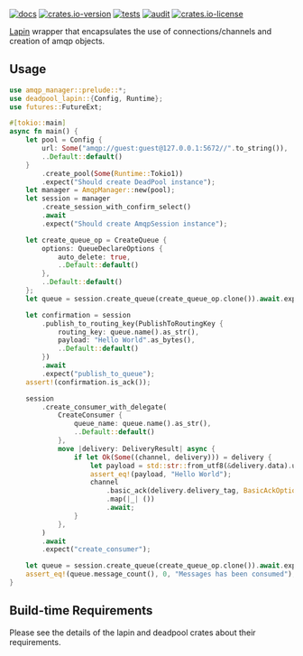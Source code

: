 [![docs](https://docs.rs/amqp-manager/badge.svg)](https://docs.rs/amqp-manager)
[![crates.io-version](https://img.shields.io/crates/v/amqp-manager)](https://crates.io/crates/amqp-manager)
[![tests](https://github.com/adrianbenavides/amqp-manager/workflows/Tests/badge.svg)](https://github.com/adrianbenavides/amqp-manager/actions)
[![audit](https://github.com/adrianbenavides/amqp-manager/workflows/Audit/badge.svg)](https://github.com/adrianbenavides/amqp-manager/actions)
[![crates.io-license](https://img.shields.io/crates/l/amqp-manager)](LICENSE)

[Lapin](https://github.com/CleverCloud/lapin) wrapper that encapsulates the use of connections/channels and creation of amqp objects.

## Usage

```rust
use amqp_manager::prelude::*;
use deadpool_lapin::{Config, Runtime};
use futures::FutureExt;

#[tokio::main]
async fn main() {
    let pool = Config {
        url: Some("amqp://guest:guest@127.0.0.1:5672//".to_string()),
        ..Default::default()
    }
        .create_pool(Some(Runtime::Tokio1))
        .expect("Should create DeadPool instance");
    let manager = AmqpManager::new(pool);
    let session = manager
        .create_session_with_confirm_select()
        .await
        .expect("Should create AmqpSession instance");

    let create_queue_op = CreateQueue {
        options: QueueDeclareOptions {
            auto_delete: true,
            ..Default::default()
        },
        ..Default::default()
    };
    let queue = session.create_queue(create_queue_op.clone()).await.expect("create_queue");

    let confirmation = session
        .publish_to_routing_key(PublishToRoutingKey {
            routing_key: queue.name().as_str(),
            payload: "Hello World".as_bytes(),
            ..Default::default()
        })
        .await
        .expect("publish_to_queue");
    assert!(confirmation.is_ack());

    session
        .create_consumer_with_delegate(
            CreateConsumer {
                queue_name: queue.name().as_str(),
                ..Default::default()
            },
            move |delivery: DeliveryResult| async {
                if let Ok(Some((channel, delivery))) = delivery {
                    let payload = std::str::from_utf8(&delivery.data).unwrap();
                    assert_eq!(payload, "Hello World");
                    channel
                        .basic_ack(delivery.delivery_tag, BasicAckOptions::default())
                        .map(|_| ())
                        .await;
                }
            },
        )
        .await
        .expect("create_consumer");

    let queue = session.create_queue(create_queue_op.clone()).await.expect("create_queue");
    assert_eq!(queue.message_count(), 0, "Messages has been consumed");
}
```

## Build-time Requirements

Please see the details of the lapin and deadpool crates about their requirements.
